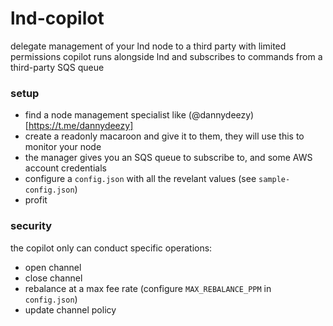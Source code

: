 # lnd-copilot
delegate management of your lnd node to a third party with limited permissions
copilot runs alongside lnd and subscribes to commands from a third-party SQS queue

### setup
- find a node management specialist like (@dannydeezy)[https://t.me/dannydeezy]
- create a readonly macaroon and give it to them, they will use this to monitor your node
- the manager gives you an SQS queue to subscribe to, and some AWS account credentials
- configure a `config.json` with all the revelant values (see `sample-config.json`)
- profit

### security
the copilot only can conduct specific operations:
- open channel
- close channel
- rebalance at a max fee rate (configure `MAX_REBALANCE_PPM` in `config.json`)
- update channel policy
